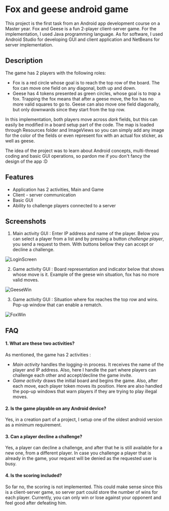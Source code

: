 
# Fox and geese android game

This project is the first task from an Android app development course on a Master year. Fox and Geese is a fun 2-player client-server game. For the implementation, I used Java programming language. As for software, I used Android Studio for developing GUI and client application and NetBeans for server implementation. 


## Description

The game has 2 players with the following roles:
- Fox is a red circle whose goal is to reach the top row of the board. The fox can move one field on any diagonal, both up and down.
- Geese has 4 tokens presented as green circles, whose goal is to *trap* a fox. Trapping the fox means that after a geese move, the fox has no more valid squares to go to. Geese can also move one field diagonally, but only downwards since they start from the top row.

In this implementation, both players move across *dark* fields, but this can easily be modified in a board setup part of the code. The map is loaded through Resources folder and ImageViews so you can simply add any image for the color of the fields or even represent fox with an actual fox sticker, as well as geese. 

The idea of the project was to learn about Android concepts, multi-thread coding and basic GUI operations, so pardon me if you don't fancy the design of the app :D 
## Features

- Application has 2 activities, Main and Game
- Client - server communication
- Basic GUI 
- Ability to challenge players connected to a server


## Screenshots

1. Main activity GUI : Enter IP address and name of the player. Below you can select a player from a list and by pressing a button *challenge player*, you send a request to them. With buttons bellow they can accept or decline a challenge.
   
![LoginScreen](https://github.com/petarstamenkovic/FoxAndGeese_Android/assets/113508828/2746ebc2-a7f0-46c8-ab01-33fd193ca640)

2. Game activity GUI : Board representation and indicator below that shows whose move is it. Example of the geese win situation, fox has no more valid moves.

![GeeseWin](https://github.com/petarstamenkovic/FoxAndGeese_Android/assets/113508828/68edd1bf-72fa-4fb0-b19b-af9565d3718b)

3. Game activity GUI : Situation where fox reaches the top row and wins. Pop-up window that can enable a rematch.

![FoxWin](https://github.com/petarstamenkovic/FoxAndGeese_Android/assets/113508828/a01b4c0b-9c64-4c51-bbf2-6b2dd1a7b4f2)


## FAQ

#### 1. What are these two activities?

As mentioned, the game has 2 activities : 
- *Main activity* handles the logging-in process. It receives the name of the player and IP address. Also, here I handle the part where players can challenge each other and accept/decline the game invite.
- *Game activity* draws the initial board and begins the game. Also, after each move, each player token moves its position. Here are also handled the pop-up windows that warn players if they are trying to play illegal moves.

#### 2. Is the game playable on any Android device?

Yes, in a creation part of a project, I setup one of the oldest android version as a minimum requirement.

#### 3. Can a player decline a challenge? 

Yes, a player can decline a challenge, and after that he is still available for a new one, from a different player. In case you challenge a player that is already in the game, your request will be denied as the requested user is busy.


#### 4. Is the scoring included?

So far no, the scoring is not implemented. This could make sense since this is a client-server game, so server part could store the number of wins for each player. Currently, you can only win or lose against your opponent and feel good after defeating him.



